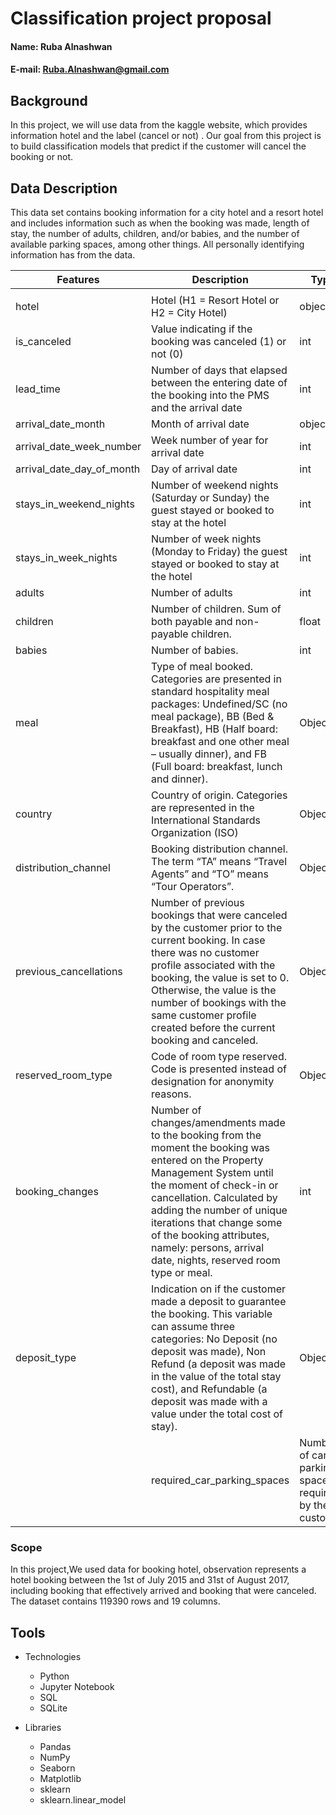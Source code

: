 # Classification project proposal



#### Name: Ruba Alnashwan
#### E-mail: Ruba.Alnashwan@gmail.com

## Background
In this project, we will use data from the kaggle website, which provides information hotel and the label (cancel or not) . Our goal from this project is to build classification models that predict if the customer will cancel the booking or not.


## Data Description

This data set contains booking information for a city hotel and a resort hotel and includes information such as when the booking was made, length of stay, the number of adults, children, and/or babies, and the number of available parking spaces, among other things. All personally identifying information has from the data.

 |Features|Description                                                                          |  Type  |
 |-------|--------------------------------------------------------------------------------------|--------|
 |       |
 | hotel |   Hotel (H1 = Resort Hotel or H2 = City Hotel)	                                  | object |
 | is_canceled |  Value indicating if the booking was canceled (1) or not (0)                                                                      | int |
 | lead_time | Number of days that elapsed between the entering date of the booking into the PMS and the arrival date	 | int |                                                                               | arrival_date_year | Year of arrival date	 | int |                                                                               
 | arrival_date_month | Month of arrival date                                                                                      | object |
 | arrival_date_week_number | Week number of year for arrival date	                                                                                     | int |
  | arrival_date_day_of_month | Day of arrival date	                                                                                     | int |
 | stays_in_weekend_nights | Number of weekend nights (Saturday or Sunday) the guest stayed or booked to stay at the hotel | int |
 | stays_in_week_nights | Number of week nights (Monday to Friday) the guest stayed or booked to stay at the hotel                      | int |
 | adults | Number of adults                                                                               | int |
 | children | Number of children. Sum of both payable and non-payable children.                                                        | float |
 | babies | Number of babies.               | int |
 | meal | Type of meal booked. Categories are presented in standard hospitality meal packages: Undefined/SC (no meal package), BB (Bed & Breakfast), HB (Half board: breakfast and one other meal – usually dinner), and FB (Full board: breakfast, lunch and dinner). | Object |
 | country | Country of origin. Categories are represented in the International Standards Organization (ISO)   | Object |
 | distribution_channel | Booking distribution channel. The term “TA” means “Travel Agents” and “TO” means “Tour Operators”.     | Object |
  | previous_cancellations |  Number of previous bookings that were canceled by the customer prior to the current booking. In case there was no customer profile associated with the booking, the value is set to 0. Otherwise, the value is the number of bookings with the same customer profile created before the current booking and canceled.      | Object |
   | reserved_room_type | Code of room type reserved. Code is presented instead of designation for anonymity reasons.| Object |
 | booking_changes |  Number of changes/amendments made to the booking from the moment the booking was entered on the Property Management System until the moment of check-in or cancellation. Calculated by adding the number of unique iterations that change some of the booking attributes, namely: persons, arrival date, nights, reserved room type or meal.                                                                             | int |
  | deposit_type |  Indication on if the customer made a deposit to guarantee the booking. This variable can assume three categories: No Deposit (no deposit was made), Non Refund (a deposit was made in the value of the total stay cost), and Refundable (a deposit was made with a value under the total cost of stay).                                                                          | Object |
    | required_car_parking_spaces | Number of car parking spaces required by the customer.                                                     | int |




  ### Scope
In this project,We used data for booking hotel, observation represents a hotel booking between the 1st of July 2015 and 31st of August 2017, including booking that effectively arrived and booking that were canceled.
The dataset contains 119390 rows and 19 columns.
 

## Tools

* Technologies

  * Python
  * Jupyter Notebook
  * SQL
  * SQLite
  
* Libraries

  * Pandas
  * NumPy
  * Seaborn
  * Matplotlib
  * sklearn
  * sklearn.linear_model
 
